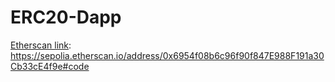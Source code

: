 # ERC20-Dapp

[Etherscan link](https://sepolia.etherscan.io/address/0x6954f08b6c96f90f847E988F191a30Cb33cE4f9e#code): https://sepolia.etherscan.io/address/0x6954f08b6c96f90f847E988F191a30Cb33cE4f9e#code